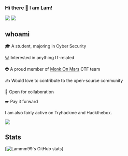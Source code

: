 ### Hi there 👋 I am Lam!
[<img src="https://img.shields.io/badge/twitter-%231DA1F2.svg?&style=for-the-badge&logo=twitter&logoColor=white">](https://twitter.com/Lammm_99)
[<img src="https://img.shields.io/badge/linkedin-%230077B5.svg?&style=for-the-badge&logo=linkedin&logoColor=white">](https://www.linkedin.com/in/zhenlam-wong/)

## whoami
🎓 A student, majoring in Cyber Security

💻 Interested in anything IT-related

👽 A proud member of [Monk On Mars](https://monkonmars.github.io/Monk-on-Mars/) CTF team 

✍️ Would love to contribute to the open-source community

👯 Open for collaboration

➡️ Pay it forward

I am also fairly active on Tryhackme and Hackthebox.

<!-- <script src="https://tryhackme.com/badge/10598"></script> -->
[<img src="https://www.hackthebox.eu/badge/image/70948">](https://www.hackthebox.eu/home/users/profile/70948)

## Stats
[![Lammm99's GitHub stats](https://github-readme-stats.vercel.app/api?username=Lammm99&show_icons=true&theme=gotham)]
